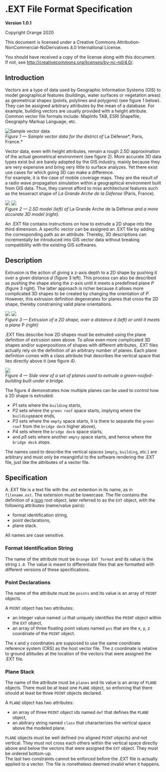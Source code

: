 # .EXT File Format Specification

**Version 1.0.1**

Copyright Orange 2020

This document is licensed under a Creative Commons Attribution-NonCommercial-NoDerivatives 4.0 International License.

You should have received a copy of the license along with this document.  
If not, see <http://creativecommons.org/licenses/by-nc-nd/4.0/>.

## Introduction

Vectors are a type of data used by Geographic Information Systems (GIS) to model geographical features (buildings, water surfaces or vegetation areas) as geometrical shapes (points, polylines and polygons) (see figure 1 below).
They can be assigned arbitrary attributes by the mean of a database.
For example, building vectors are usually provided with a height attribute.  
Common vector file formats include: MapInfo TAB, ESRI Shapefile, Geography Markup Language, etc.

![Sample vector data](SampleVectors.png)  
*Figure 1 — Sample vector data for the district of* La Défense*, Paris, France.*

Vector data, even with height attributes, remain a rough 2.5D approximation of the actual geometrical environment (see figure 2).
More accurate 3D data types exist but are barely adopted by the GIS industry, mainly because they are very expensive and bring very little to surface analyzes.
Yet there exist use cases for which going 3D can make a difference.  
For example, it is the case of mobile coverage maps.
They are the result of a radio wave propagation simulation within a geographical environment built from GIS data.
Thus, they cannot afford to miss architectural features such as the tesseract shape of _La Grande Arche de la Défense_ (Paris, France).

![](2.5dBuilding.png) ![](3dBuilding.png)  
*Figure 2 — 2.5D model (left) of* La Grande Arche de la Défense *and a more accurate 3D model (right).*

An .EXT file contains instructions on how to extrude a 2D shape into the third dimension.
A specific vector can be assigned an .EXT file by adding the corresponding path as an attribute.
Thereby, 3D descriptions can incrementally be introduced into GIS vector data without breaking compatibility with the existing GIS softwares.

## Description

Extrusion is the action of giving a z-axis depth to a 2D shape by pushing it over a given distance *d* (figure 3 left).
This process can also be described as pushing the shape along the z-axis until it meets a predefined plane *P*  (figure 3 right).
The latter approach is richer because it allows more complicated 3D shapes to be created by changing the orientation of *P*.
However, this extrusion definition degenerates for planes that cross the 2D shape, thereby constraining valid plane orientations.

![](simple_extrusion.svg) ![](simple_extrusion_plane.svg)  
*Figure 3 — Extrusion of a 2D shape, over a distance* d *(left) or until it meets a plane* P *(right)*

.EXT files describe how 2D shapes must be extruded using the plane definition of extrusion seen above.
To allow even more complicated 3D shapes and/or superpositions of shapes with different attributes, .EXT files actually rely on the definition of an arbitrary number of planes.
Each plane definition comes with a class attribute that describes the vertical space that lies directly above it (see figure 4).

![](plane_stack_example.svg)  
*Figure 4 — Side view of a set of planes used to extrude a green-roofed-building built under a bridge.*

The figure 4 demonstrates how multiple planes can be used to control how a 2D shape is extruded:

- *P1* sets where the `building` starts,
- *P2* sets where the `green roof` space starts, implying where the `building`space ends,
- *P3* sets where the `empty` space starts, it is there to separate the `green roof` from the `bridge deck` higher above),
- *P4* sets where the `bridge deck` space starts,
- and *p5* sets where another `empty` space starts, and hence where the `bridge deck` stops.

The names used to describe the vertical spaces (`empty`, `building`, etc.) are arbitrary and must only be meanginful to the software rendering the .EXT file, just like the attributes of a vector file.

## Specification

A .EXT file is a text file with the _.ext_ extention in its name, as in `filename.ext`.
The extension must be lowercase.
The file contains the definition of a [json](https://www.json.org/json-en.html) root object, later referred to as the `EXT` object, with the following attributes (name/value pairs):

- format identification string,
- point declarations,
- plane stack.

All names are case sensitive.

### Format Identification String

The name of the attribute must be `Orange EXT format` and its value is the string `1.0`.
The value is meant to differentiate files that are formatted with different versions of these specifications. 

### Point Declarations

The name of the attribute must be `points` and its value is an array of `POINT` objects.

A `POINT` object has two attributes:

- an integer value named `id` that uniquely identifies the `POINT` object within the `EXT` object,
- an array of three floating point values named `pos` that are the x, y, z coordinate of the `POINT` object. 

The x and y coordinates are supposed to use the same coordinate reference system (CRS) as the host vector file.
The z coordinate is relative to ground altitudes at the location of the vectors that were assigned the .EXT file.

### Plane Stack

The name of the attribute must be `planes` and its value is an array of `PLANE` objects.
There must be at least one `PLANE` object, so enforcing that there should at least be three `POINT` objects declared.

A `PLANE` object has two attributes:

- an array of three `POINT` object ids named `def` that defines the `PLANE` object,
- an abitrary string named `class` that characterizes the vertical space above the modeled plane.

`PLANE` objects must be well defined (no aligned `POINT` objects) and not vertical.
They must not cross each others within the vertical space directly above and below the vectors that were assigned the `EXT` object.
They must be ordered bottom-up.  
The last two constraints cannot be enforced before the .EXT file is actually applied to a vector.
The file is nonetheless deemed invalid when it happens.